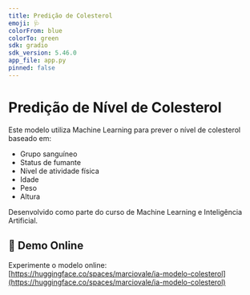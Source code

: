 ```yaml
---
title: Predição de Colesterol
emoji: 🩺
colorFrom: blue
colorTo: green
sdk: gradio
sdk_version: 5.46.0
app_file: app.py
pinned: false
---
```


# Predição de Nível de Colesterol

Este modelo utiliza Machine Learning para prever o nível de colesterol baseado em:

- Grupo sanguíneo
- Status de fumante
- Nível de atividade física
- Idade
- Peso
- Altura

Desenvolvido como parte do curso de Machine Learning e Inteligência Artificial.

## 🚀 Demo Online

Experimente o modelo online: [https://huggingface.co/spaces/marciovale/ia-modelo-colesterol](https://huggingface.co/spaces/marciovale/ia-modelo-colesterol)

